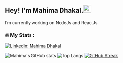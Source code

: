 

## Hey! I'm Mahima Dhakal.<img src="https://media.giphy.com/media/hvRJCLFzcasrR4ia7z/giphy.gif" width="25px">
I’m currently working on NodeJs and ReactJs

### :fire: My Stats :<br/>
<img src="https://komarev.com/ghpvc/?username=dhakalmahima188&style=flat-square&color=blue" alt=""/><br/>
[![Linkedin: Mahima Dhakal](https://img.shields.io/badge/-Mahima%20Dhakal-blue?style=flat-square&logo=Linkedin&logoColor=white&link=https://www.linkedin.com/in/mahima-dhakal18/)](https://www.linkedin.com/in/mahima-dhakal18/)

![Mahima's GitHub stats](https://github-readme-stats.vercel.app/api?username=dhakalmahima188&show_icons=true&theme=calm&count_private=true)
![Top Langs](https://github-readme-stats.vercel.app/api/top-langs/?username=dhakalmahima188&layout=compact&theme=calm&count_private=true)
[![GitHub Streak](https://github-readme-streak-stats.herokuapp.com/?user=dhakalmahima188&theme=calm)](https://git.io/streak-stats)

